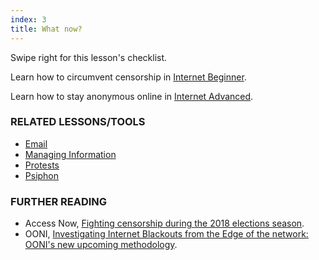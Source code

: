 ```yaml
---
index: 3
title: What now?
---
```

Swipe right for this lesson's checklist.

Learn how to circumvent censorship in [Internet Beginner](umbrella://lesson/the-internet/0).

Learn how to stay anonymous online in [Internet Advanced](umbrella://lesson/the-internet/1).

### RELATED LESSONS/TOOLS

*	[Email](umbrella://lesson/email/0) 
*   [Managing Information](umbrella://lesson/managing-information)
*	[Protests](umbrella://lesson/protests/0)
*   [Psiphon](umbrella://lesson/psiphon)

### FURTHER READING

*	Access Now, [Fighting censorship during the 2018 elections season](https://www.accessnow.org/fighting-censorship-in-2018-elections/). 
*	OONI, [Investigating Internet Blackouts from the Edge of the network: OONI's new upcoming methodology](https://ooni.torproject.org/post/investigating-internet-blackouts/).